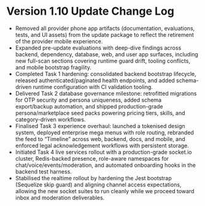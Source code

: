 # Version 1.10 Update Change Log

- Removed all provider phone app artifacts (documentation, evaluations, tests, and UI assets) from the update package to reflect the retirement of the provider mobile experience.
- Expanded pre-update evaluations with deep-dive findings across backend, dependency, database, web, and user app surfaces, including new full-scan sections covering runtime guard drift, tooling conflicts, and mobile bootstrap fragility.
- Completed Task 1 hardening: consolidated backend bootstrap lifecycle, released authenticated/paginated health endpoints, and added schema-driven runtime configuration with CI validation tooling.
- Delivered Task 2 database governance milestone: retrofitted migrations for OTP security and persona uniqueness, added schema export/backup automation, and shipped production-grade persona/marketplace seed packs powering pricing tiers, skills, and category-driven workflows.
- Finalised Task 3 experience overhaul: launched a tokenised design system, deployed enterprise mega menus with role routing, rebranded the feed to “Timeline” across web, backend, docs, and mobile, and enforced legal acknowledgement workflows with persistent storage.
- Initiated Task 4 live services rollout with a production-grade socket.io cluster, Redis-backed presence, role-aware namespaces for chat/voice/events/moderation, and automated onboarding hooks in the backend test harness.
- Stabilised the realtime rollout by hardening the Jest bootstrap (Sequelize skip guard) and aligning channel access expectations, allowing the new socket suites to run cleanly while we proceed toward inbox and moderation deliverables.
